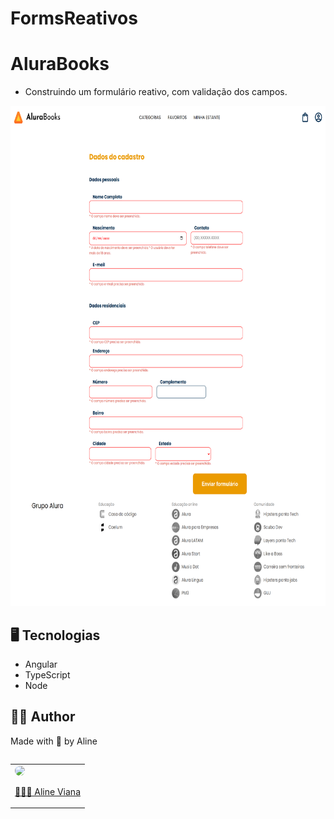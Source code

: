# FormsReativos

# AluraBooks

- Construindo um formulário reativo, com validação dos campos.

<img src="./src/assets/img/preview.png" width=700 height=800>

<h2 id="technologies">🖥️ Tecnologias</h2>

- Angular
- TypeScript
- Node

## 👩‍💻 Author
Made with 💜 by Aline
<table align="left">
    <tr align="left">
        <td>
            <a href="https://github.com/alineviana">
                <img src="https://avatars.githubusercontent.com/u/80078418?v=4" width=100 style="border-radius:  50%;" />
                <p>👩🏽‍💻 Aline Viana</p> 
            </a>
        </td>
    </tr> 
</table>